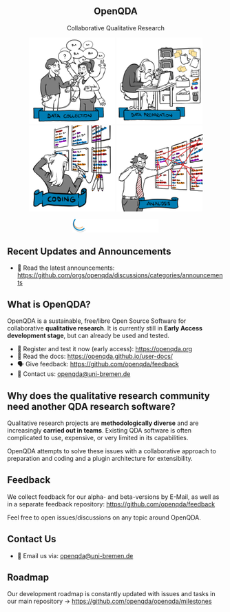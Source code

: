 <div align="center">
    <h2>OpenQDA</h2>
    <p>Collaborative Qualitative Research</p>
</div>

<p align="center">

<img src="https://raw.githubusercontent.com/openqda/.github/main/profile/bg_top_left_512x512_96dpi.PNG" alt="img data collection" width="200"/>
<img src="https://raw.githubusercontent.com/openqda/.github/main/profile/bg_bottom_left_512x512_96dpi.PNG" alt="img data preparation" width="200" />
<img src="https://raw.githubusercontent.com/openqda/.github/main/profile/bg_top_right_512x512_96dpi.PNG" alt="img coding" width="200"/>
<img src="https://raw.githubusercontent.com/openqda/.github/main/profile/bg_bottom_right_512x512_96dpi.PNG" alt="img analysis" width="200"/>
</p>
<p align="center">
    <img src="https://github.com/openqda/.github/blob/main/profile/zemki-und-uni-logo-weiss-1x.png?raw=true" alt="img ZeMKI" width="200"/>
</p>

## Recent Updates and Announcements

- 📢 Read the latest announcements: https://github.com/orgs/openqda/discussions/categories/announcements

## What is OpenQDA?
OpenQDA is a sustainable, free/libre Open Source Software for collaborative **qualitative research**. It is currently still in **Early Access development stage**, but can already be used and tested.

- 🚀 Register and test it now (early access): https://openqda.org
- 📔 Read the docs: https://openqda.github.io/user-docs/
- 🗣️ Give feedback: https://github.com/openqda/feedback
- 📧 Contact us: openqda@uni-bremen.de

## Why does the qualitative research community need another QDA research software?
Qualitative research projects are **methodologically diverse** and are increasingly **carried out in teams**. Existing QDA software is often complicated to use, expensive, or very limited in its capabilities.

OpenQDA attempts to solve these issues with a collaborative approach to preparation and coding and a plugin architecture
for extensibility.

## Feedback

We collect feedback for our alpha- and beta-versions by E-Mail, as well as in a separate feedback repository: 
https://github.com/openqda/feedback

Feel free to open issues/discussions on any topic around OpenQDA.

## Contact Us

- 📧 Email us via: openqda@uni-bremen.de

## Roadmap

Our development roadmap is constantly updated with issues and tasks in our main repository → https://github.com/openqda/openqda/milestones

